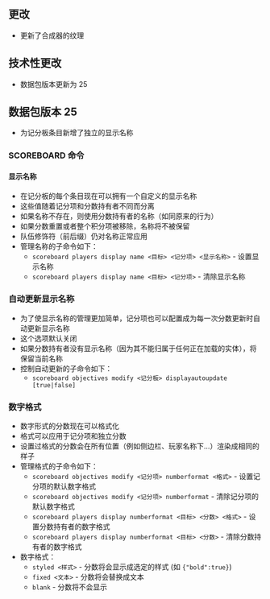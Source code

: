 ## 更改
* 更新了合成器的纹理
## 技术性更改
* 数据包版本更新为 25
## 数据包版本 25
* 为记分板条目新增了独立的显示名称
### SCOREBOARD 命令
#### 显示名称
* 在记分板的每个条目现在可以拥有一个自定义的显示名称
* 这些值随着记分项和分数持有者不同而分离
* 如果名称不存在，则使用分数持有者的名称（如同原来的行为）
* 如果分数重置或者整个积分项被移除，名称将不被保留
* 队伍修饰符（前后缀）仍对名称正常应用
* 管理名称的子命令如下：
    * `scoreboard players display name <目标> <记分项> <显示名称>` - 设置显示名称
    * `scoreboard players display name <目标> <记分项>` - 清除显示名称
### 自动更新显示名称
* 为了使显示名称的管理更加简单，记分项也可以配置成为每一次分数更新时自动更新显示名称
* 这个选项默认关闭
* 如果分数持有者没有显示名称（因为其不能归属于任何正在加载的实体），将保留当前名称
* 控制自动更新的子命令如下：
    * `scoreboard objectives modify <记分板> displayautoupdate [true|false]`
### 数字格式
* 数字形式的分数现在可以格式化
* 格式可以应用于记分项和独立分数
* 设置过格式的分数会在所有位置（例如侧边栏、玩家名称下...）渲染成相同的样子
* 管理格式的子命令如下：
    * `scoreboard objectives modify <记分项> numberformat <格式>` - 设置记分项的默认数字格式
    * `scoreboard objectives modify <记分项> numberformat` - 清除记分项的默认数字格式
    * `scoreboard players display numberformat <目标> <分数> <格式>` - 设置分数持有者的数字格式
    * `scoreboard players display numberformat <目标> <分数>` - 清除分数持有者的数字格式
* 数字格式：
    * `styled <样式>` - 分数将会显示成选定的样式 (如 `{"bold":true}`)
    * `fixed <文本>` - 分数将会替换成文本
    * `blank` - 分数将不会显示